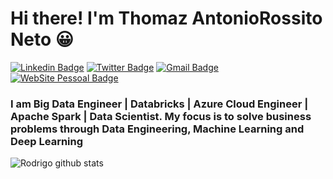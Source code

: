 # Hi there! I'm Thomaz AntonioRossito Neto 😀

[![Linkedin Badge](https://img.shields.io/badge/-LinkedIn-blue?style=for-the-badge&logo=Linkedin&logoColor=white&link=https:https://www.linkedin.com/in/thomaz-antonio-rossito-neto/)](https://www.linkedin.com/in/thomaz-antonio-rossito-neto/)
[![Twitter Badge](https://img.shields.io/badge/-Twitter-1ca0f1?style=for-the-badge&labelColor=1ca0f1&logo=twitter&logoColor=white&link=https://twitter.com/thomazrossito)](https://twitter.com/thomazrossito)
[![Gmail Badge](https://img.shields.io/badge/-Gmail-c14438?style=for-the-badge&logo=Gmail&logoColor=white&link=mailto:thomazrossito@gmail.com)](mailto:thomazrossito@gmail.com)
[![WebSite Pessoal Badge](https://img.shields.io/badge/-WebSite-Pessoal-1ca0f1?style=for-the-badge&labelColor=9ecf&logo=WebSitePessoal&logoColor=white&link=http://www.thomazrossito.com.br)](http://www.thomazrossito.com.br)

### I am Big Data Engineer | Databricks | Azure Cloud Engineer | Apache Spark | Data Scientist. My focus is to solve business problems through Data Engineering, Machine Learning and Deep Learning


![Rodrigo github stats](https://github-readme-stats.vercel.app/api?username=ThomazRossito)
